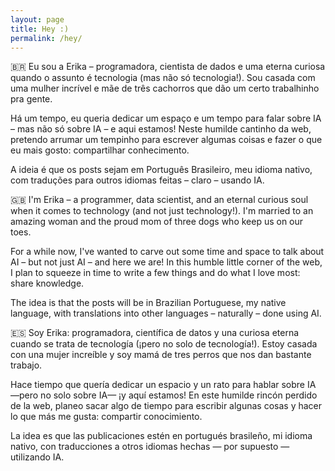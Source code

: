 ```yaml
---
layout: page
title: Hey :)
permalink: /hey/
---
```


🇧🇷 Eu sou a Erika – programadora, cientista de dados e uma eterna curiosa quando o assunto é tecnologia (mas não só tecnologia!). Sou casada com uma mulher incrível e mãe de três cachorros que dão um certo trabalhinho pra gente.

Há um tempo, eu queria dedicar um espaço e um tempo para falar sobre IA – mas não só sobre IA – e aqui estamos! Neste humilde cantinho da web, pretendo arrumar um tempinho para escrever algumas coisas e fazer o que eu mais gosto: compartilhar conhecimento.

A ideia é que os posts sejam em Português Brasileiro, meu idioma nativo, com traduções para outros idiomas feitas – claro – usando IA.

🇬🇧 I'm Erika – a programmer, data scientist, and an eternal curious soul when it comes to technology (and not just technology!). I'm married to an amazing woman and the proud mom of three dogs who keep us on our toes.

For a while now, I've wanted to carve out some time and space to talk about AI – but not just AI – and here we are! In this humble little corner of the web, I plan to squeeze in time to write a few things and do what I love most: share knowledge.

The idea is that the posts will be in Brazilian Portuguese, my native language, with translations into other languages – naturally – done using AI.

🇪🇸 Soy Erika: programadora, científica de datos y una curiosa eterna cuando se trata de tecnología (¡pero no solo de tecnología!). Estoy casada con una mujer increíble y soy mamá de tres perros que nos dan bastante trabajo.

Hace tiempo que quería dedicar un espacio y un rato para hablar sobre IA —pero no solo sobre IA— ¡y aquí estamos! En este humilde rincón perdido de la web, planeo sacar algo de tiempo para escribir algunas cosas y hacer lo que más me gusta: compartir conocimiento.

La idea es que las publicaciones estén en portugués brasileño, mi idioma nativo, con traducciones a otros idiomas hechas — por supuesto — utilizando IA.
